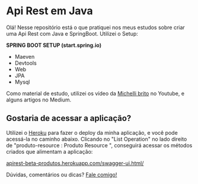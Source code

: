 # Api Rest em Java
Olá!
Nesse repositório está o que pratiquei nos meus estudos sobre criar uma Api Rest com Java e SpringBoot.
Utilizei o Setup:

**SPRING BOOT SETUP (start.spring.io)**
- Maeven
- Devtools
- Web
- JPA
- Mysql

Como material de estudo, utilizei os vídeo da [Michelli brito](https://www.youtube.com/channel/UC2WbG8UgpPaLcFSNJYwtPow/videos) no Youtube, e alguns artigos no Medium.

## Gostaria de acessar a aplicação?
Utilizei o [Heroku](https://www.heroku.com) para fazer o deploy da minha aplicação, e você pode acessá-la no caminho abaixo. Clicando no "List Operation" no lado direito de "produto-resource : Produto Resource ", conseguirá acessar os métodos criados que alimentam a aplicação:

[apirest-beta-produtos.herokuapp.com/swagger-ui.html/](https://apirest-beta-produtos.herokuapp.com/swagger-ui.html#/)

Dúvidas, comentários ou dicas? 
[Fale comigo!](https://www.linkedin.com/in/dev-roberta-novaes/)
